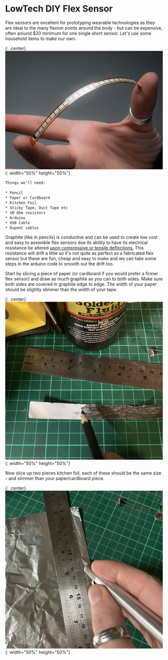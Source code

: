 # LowTech DIY Flex Sensor

Flex sensors are excellent for prototyping wearable technologies as they are ideal to the many flexion points around the body - but can be expensive, often around $20 minimum for one single short sensor. Let's use some household items to make our own.

{: .center}
![](/assets/basics/flexsensor.jpg){: width="50%" height="50%"}

```
Things we'll need:

* Pencil
* Paper or Cardboard
* Kitchen Foil
* Sticky Tape, Duct Tape etc
* 1M Ohm resistors
* Arduino 
* USB Cable
* Dupont cables
```

Graphite (like in pencils) is conductive and can be used to create low cost and easy to assemble flex sensors due its ability to have its electrical resistance be altered [upon compressive or tensile deflections.](https://www.nature.com/articles/srep03812) This resistance will drift a little so it's not quite as perfect as a fabricated flex sensor but these are fun, cheap and easy to make and we can take some steps in the arduino code to smooth out the drift too.

Start by slicing a piece of paper (or cardboard if you would prefer a firmer flex sensor) and draw as much graphite as you can to both sides. Make sure both sides are covered in graphite edge to edge. The width of your paper should be slightly slimmer than the width of your tape. 

{: .center}
![](/assets/basics/flexsensor001.jpg){: width="50%" height="50%"}

Now slice up two pieces kitchen foil, each of these should be the same size - and slimmer than your paper/cardboard piece.

{: .center}
![](/assets/basics/flexsensor002.jpeg){: width="50%" height="50%"}
